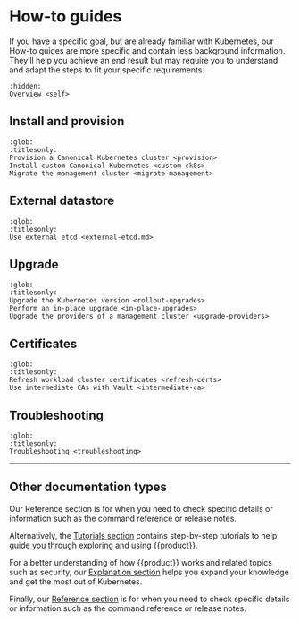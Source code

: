 # How-to guides

If you have a specific goal, but are already familiar with Kubernetes, our
How-to guides are more specific and contain less background information.
They’ll help you achieve an end result but may require you to understand and
adapt the steps to fit your specific requirements.

```{toctree}
:hidden:
Overview <self>
```

## Install and provision

```{toctree}
:glob:
:titlesonly:
Provision a Canonical Kubernetes cluster <provision>
Install custom Canonical Kubernetes <custom-ck8s>
Migrate the management cluster <migrate-management>
```

## External datastore

```{toctree}
:glob:
:titlesonly:
Use external etcd <external-etcd.md>
```

## Upgrade

```{toctree}
:glob:
:titlesonly:
Upgrade the Kubernetes version <rollout-upgrades>
Perform an in-place upgrade <in-place-upgrades>
Upgrade the providers of a management cluster <upgrade-providers>
```

## Certificates

```{toctree}
:glob:
:titlesonly:
Refresh workload cluster certificates <refresh-certs>
Use intermediate CAs with Vault <intermediate-ca>
```

## Troubleshooting

```{toctree}
:glob:
:titlesonly:
Troubleshooting <troubleshooting>
```

---

## Other documentation types

Our Reference section is for when you need to check specific details or
information such as the command reference or release notes.

Alternatively, the [Tutorials section] contains step-by-step tutorials to help
guide you through exploring and using {{product}}.

For a better understanding of how {{product}} works and related topics
such as security, our [Explanation section] helps you expand your knowledge
and get the most out of Kubernetes.

Finally, our [Reference section] is for when you need to check specific details
or information such as the command reference or release notes.

<!--LINKS -->
[Tutorials section]: ../tutorial/index
[Explanation section]: ../explanation/index
[Reference section]: ../reference/index
